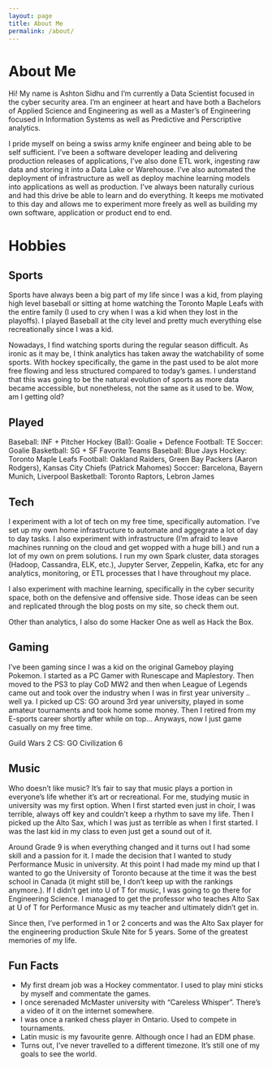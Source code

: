 ```yaml
---
layout: page
title: About Me
permalink: /about/
---
```


# About Me

Hi! My name is Ashton Sidhu and I’m currently a Data Scientist focused in the cyber security area. I’m an engineer at heart and have both a Bachelors of Applied Science and Engineering as well as a Master’s of Engineering focused in Information Systems as well as Predictive and Perscriptive analytics.

I pride myself on being a swiss army knife engineer and being able to be self sufficient. I’ve been a software developer leading and delivering production releases of applications, I’ve also done ETL work, ingesting raw data and storing it into a Data Lake or Warehouse. I’ve also automated the deployment of infrastructure as well as deploy machine learning models into applications as well as production. I’ve always been naturally curious and had this drive be able to learn and do everything. It keeps me motivated to this day and allows me to experiment more freely as well as building my own software, application or product end to end.

# Hobbies

## Sports

Sports have always been a big part of my life since I was a kid, from playing high level baseball or sitting at home watching the Toronto Maple Leafs with the entire family (I used to cry when I was a kid when they lost in the playoffs). I played Baseball at the city level and pretty much everything else recreationally since I was a kid.

Nowadays, I find watching sports during the regular season difficult. As ironic as it may be, I think analytics has taken away the watchability of some sports. With hockey specifically, the game in the past used to be alot more free flowing and less structured compared to today’s games. I understand that this was going to be the natural evolution of sports as more data became accessible, but nonetheless, not the same as it used to be. Wow, am I getting old?

## Played

Baseball: INF + Pitcher
Hockey (Ball): Goalie + Defence
Football: TE
Soccer: Goalie
Basketball: SG + SF
Favorite Teams
Baseball: Blue Jays
Hockey: Toronto Maple Leafs
Football: Oakland Raiders, Green Bay Packers (Aaron Rodgers), Kansas City Chiefs (Patrick Mahomes)
Soccer: Barcelona, Bayern Munich, Liverpool
Basketball: Toronto Raptors, Lebron James

## Tech

I experiment with a lot of tech on my free time, specifically automation. I’ve set up my own home infrastructure to automate and aggegrate a lot of day to day tasks. I also experiment with infrastructure (I’m afraid to leave machines running on the cloud and get wopped with a huge bill.) and run a lot of my own on prem solutions. I run my own Spark cluster, data storages (Hadoop, Cassandra, ELK, etc.), Jupyter Server, Zeppelin, Kafka, etc for any analytics, monitoring, or ETL processes that I have throughout my place.

I also experiment with machine learning, specifically in the cyber security space, both on the defensive and offensive side. Those ideas can be seen and replicated through the blog posts on my site, so check them out.

Other than analytics, I also do some Hacker One as well as Hack the Box.

## Gaming

I’ve been gaming since I was a kid on the original Gameboy playing Pokemon. I started as a PC Gamer with Runescape and Maplestory. Then moved to the PS3 to play CoD MW2 and then when League of Legends came out and took over the industry when I was in first year university .. well ya. I picked up CS: GO around 3rd year university, played in some amateur tournaments and took home some money. Then I retired from my E-sports career shortly after while on top… Anyways, now I just game casually on my free time.

Guild Wars 2
CS: GO
Civilization 6

## Music

Who doesn’t like music? It’s fair to say that music plays a portion in everyone’s life whether it’s art or recreational. For me, studying music in university was my first option. When I first started even just in choir, I was terrible, always off key and couldn’t keep a rhythm to save my life. Then I picked up the Alto Sax, which I was just as terrible as when I first started. I was the last kid in my class to even just get a sound out of it.

Around Grade 9 is when everything changed and it turns out I had some skill and a passion for it. I made the decision that I wanted to study Performance Music in university. At this point I had made my mind up that I wanted to go the University of Toronto because at the time it was the best school in Canada (it might still be, I don’t keep up with the rankings anymore.). If I didn’t get into U of T for music, I was going to go there for Engineering Science. I managed to get the professor who teaches Alto Sax at U of T for Performance Music as my teacher and ultimately didn’t get in.

Since then, I’ve performed in 1 or 2 concerts and was the Alto Sax player for the engineering production Skule Nite for 5 years. Some of the greatest memories of my life.

## Fun Facts

- My first dream job was a Hockey commentator. I used to play mini sticks by myself and commentate the games.
- I once serenaded McMaster university with “Careless Whisper”. There’s a video of it on the internet somewhere.
- I was once a ranked chess player in Ontario. Used to compete in tournaments.
- Latin music is my favourite genre. Although once I had an EDM phase.
- Turns out, I’ve never travelled to a different timezone. It’s still one of my goals to see the world.
